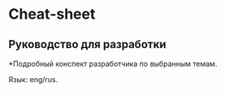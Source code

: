 # Cheat-sheet

## Руководство для разработки

*Подробный конспект разработчика по выбранным темам.

Язык: eng/rus.
